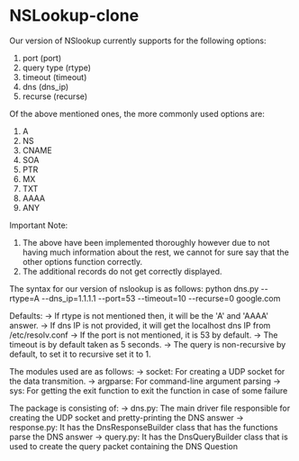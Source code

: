 # NSLookup-clone

Our version of NSlookup currently supports for the following options:
1. port (port)
2. query type (rtype)
3. timeout (timeout)
4. dns (dns_ip)
5. recurse (recurse)

Of the above mentioned ones, the more commonly used options are:
1. A
2. NS
3. CNAME
4. SOA
5. PTR
6. MX
7. TXT
8. AAAA
9. ANY

Important Note:
	
  1. The above have been implemented thoroughly however due to not having much information
	about the rest, we cannot for sure say that the other options function correctly.
  2. The additional records do not get correctly displayed.

The syntax for our version of nslookup is as follows:
  python dns.py --rtype=A --dns_ip=1.1.1.1 --port=53 --timeout=10 --recurse=0 google.com 

Defaults:
-> If rtype is not mentioned then, it will be the 'A' and 'AAAA' answer.
-> If dns IP is not provided, it will get the localhost dns IP from /etc/resolv.conf
-> If the port is not mentioned, it is 53 by default.
-> The timeout is by default taken as 5 seconds.
-> The query is non-recursive by default, to set it to recursive set it to 1.

The modules used are as follows:
-> socket: For creating a UDP socket for the data transmition. 
-> argparse: For command-line argument parsing
-> sys: For getting the exit function to exit the function in case of some failure

The package is consisting of:
-> dns.py: The main driver file responsible for creating the UDP socket and pretty-printing the DNS answer
-> response.py: It has the DnsResponseBuilder class that has the functions parse the DNS answer
-> query.py: It has the DnsQueryBuilder class that is used to create the query packet containing the DNS Question
